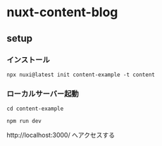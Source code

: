 # nuxt-content-blog

## setup

### インストール
```
npx nuxi@latest init content-example -t content
```

### ローカルサーバー起動
```
cd content-example
```

```
npm run dev
```

http://localhost:3000/ へアクセスする
